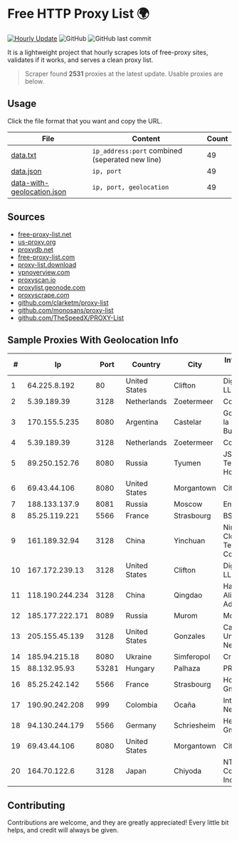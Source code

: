 
# Free HTTP Proxy List 🌍

[![Hourly Update](https://github.com/mertguvencli/http-proxy-list/actions/workflows/main.yml/badge.svg?branch=main)](https://github.com/mertguvencli/http-proxy-list/actions/workflows/main.yml)
![GitHub](https://img.shields.io/github/license/mertguvencli/http-proxy-list)
![GitHub last commit](https://img.shields.io/github/last-commit/mertguvencli/http-proxy-list)

It is a lightweight project that hourly scrapes lots of free-proxy sites, validates if it works, and serves a clean proxy list.


> Scraper found **2531** proxies at the latest update. Usable proxies are below.

## Usage

Click the file format that you want and copy the URL.


|File|Content|Count|
|----|-------|-----|
|[data.txt](https://raw.githubusercontent.com/mertguvencli/http-proxy-list/main/proxy-list/data.txt)|`ip_address:port` combined (seperated new line)|49|
|[data.json](https://raw.githubusercontent.com/mertguvencli/http-proxy-list/main/proxy-list/data.json)|`ip, port`|49|
|[data-with-geolocation.json](https://raw.githubusercontent.com/mertguvencli/http-proxy-list/main/proxy-list/data-with-geolocation.json)|`ip, port, geolocation`|49|

## Sources

* [free-proxy-list.net](https://free-proxy-list.net)
* [us-proxy.org](https://www.us-proxy.org)
* [proxydb.net](http://proxydb.net)
* [free-proxy-list.com](https://free-proxy-list.com/?page=&port=&type%5B%5D=http&type%5B%5D=https&up_time=0&search=Search)
* [proxy-list.download](https://www.proxy-list.download/HTTP)
* [vpnoverview.com](https://vpnoverview.com/privacy/anonymous-browsing/free-proxy-servers)
* [proxyscan.io](https://www.proxyscan.io)
* [proxylist.geonode.com](https://proxylist.geonode.com/api/proxy-list?limit=300&page=1&sort_by=lastChecked&sort_type=desc&protocols=http,https)
* [proxyscrape.com](https://api.proxyscrape.com/v2/?request=displayproxies&protocol=http&timeout=10000&country=all&ssl=all&anonymity=all)
* [github.com/clarketm/proxy-list](https://raw.githubusercontent.com/clarketm/proxy-list/master/proxy-list-raw.txt)
* [github.com/monosans/proxy-list](https://raw.githubusercontent.com/monosans/proxy-list/main/proxies/http.txt)
* [github.com/TheSpeedX/PROXY-List](https://raw.githubusercontent.com/TheSpeedX/PROXY-List/master/http.txt)


## Sample Proxies With Geolocation Info

|#|Ip|Port|Country|City|Internet Service Provider|
|-|--|----|-------|----|-------------------------|
|1|64.225.8.192|80|United States|Clifton|DigitalOcean, LLC|
|2|5.39.189.39|3128|Netherlands|Zoetermeer|ColoCenter b.v.|
|3|170.155.5.235|8080|Argentina|Castelar|Gobernacion de la Provincia de Buenos Aires|
|4|5.39.189.39|3128|Netherlands|Zoetermeer|ColoCenter b.v.|
|5|89.250.152.76|8080|Russia|Tyumen|JSC "ER-Telecom Holding"|
|6|69.43.44.106|8080|United States|Morgantown|CityNet|
|7|188.133.137.9|8081|Russia|Moscow|Enforta-SPB|
|8|85.25.119.221|5566|France|Strasbourg|BSB-SERVICE|
|9|161.189.32.94|3128|China|Yinchuan|Ningxia West Cloud Data Technology Co.Ltd.|
|10|167.172.239.13|3128|United States|Clifton|DigitalOcean, LLC|
|11|118.190.244.234|3128|China|Qingdao|Hangzhou Alibaba Advertising Co|
|12|185.177.222.171|8089|Russia|Murom|Modus LLC|
|13|205.155.45.139|3128|United States|Gonzales|California State University Network|
|14|185.94.215.18|8080|Ukraine|Simferopol|CrimeaTelecom|
|15|88.132.95.93|53281|Hungary|Palhaza|PRTELECOM|
|16|85.25.242.142|5566|France|Strasbourg|Host Europe GmbH|
|17|190.90.242.208|999|Colombia|Ocaña|InterNexa Global Network|
|18|94.130.244.179|5566|Germany|Schriesheim|Hetzner Online GmbH|
|19|69.43.44.106|8080|United States|Morgantown|CityNet|
|20|164.70.122.6|3128|Japan|Chiyoda|NTT PC Communications, Inc.|



## Contributing

Contributions are welcome, and they are greatly appreciated! Every
little bit helps, and credit will always be given.

